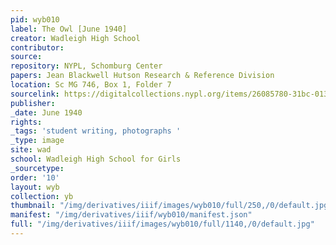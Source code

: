 ```yaml
---
pid: wyb010
label: The Owl [June 1940]
creator: Wadleigh High School
contributor:
source:
repository: NYPL, Schomburg Center
papers: Jean Blackwell Hutson Research & Reference Division
location: Sc MG 746, Box 1, Folder 7
sourcelink: https://digitalcollections.nypl.org/items/26085780-31bc-0134-ff80-00505686a51c
publisher:
_date: June 1940
rights:
_tags: 'student writing, photographs '
_type: image
site: wad
school: Wadleigh High School for Girls
_sourcetype:
order: '10'
layout: wyb
collection: yb
thumbnail: "/img/derivatives/iiif/images/wyb010/full/250,/0/default.jpg"
manifest: "/img/derivatives/iiif/wyb010/manifest.json"
full: "/img/derivatives/iiif/images/wyb010/full/1140,/0/default.jpg"
---
```

